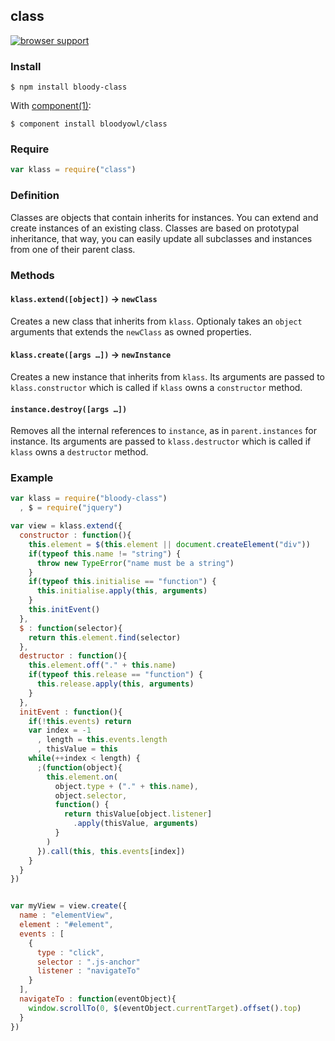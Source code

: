 ## class

[![browser support](https://ci.testling.com/bloodyowl/class.png)](https://ci.testling.com/bloodyowl/class)

### Install

```
$ npm install bloody-class
```

With [component(1)](http://component.io):

```
$ component install bloodyowl/class
```

### Require

```javascript
var klass = require("class")
```

### Definition

Classes are objects that contain inherits for instances.
You can extend and create instances of an existing class.
Classes are based on prototypal inheritance, that way, you can easily update all subclasses and instances from one of their parent class.

### Methods

#### `klass.extend([object])` -> `newClass`

Creates a new class that inherits from `klass`. Optionaly takes an `object` arguments that extends the `newClass` as owned properties.

#### `klass.create([args …])` -> `newInstance`

Creates a new instance that inherits from `klass`. Its arguments are passed to `klass.constructor` which is called if `klass` owns a `constructor` method.

#### `instance.destroy([args …])`

Removes all the internal references to `instance`, as in `parent.instances` for instance. Its arguments are passed to `klass.destructor` which is called if `klass` owns a `destructor` method.

### Example

```javascript
var klass = require("bloody-class")
  , $ = require("jquery")

var view = klass.extend({
  constructor : function(){
    this.element = $(this.element || document.createElement("div"))
    if(typeof this.name != "string") {
      throw new TypeError("name must be a string")
    }
    if(typeof this.initialise == "function") {
      this.initialise.apply(this, arguments)
    }
    this.initEvent()
  },
  $ : function(selector){
    return this.element.find(selector)
  },
  destructor : function(){
    this.element.off("." + this.name)
    if(typeof this.release == "function") {
      this.release.apply(this, arguments)
    }
  },
  initEvent : function(){
    if(!this.events) return
    var index = -1
      , length = this.events.length
      , thisValue = this
    while(++index < length) {
      ;(function(object){
        this.element.on(
          object.type + ("." + this.name),
          object.selector,
          function() {
            return thisValue[object.listener]
              .apply(thisValue, arguments)
          }
        )
      }).call(this, this.events[index])
    }
  }
})


var myView = view.create({
  name : "elementView",
  element : "#element",
  events : [
    {
      type : "click",
      selector : ".js-anchor"
      listener : "navigateTo"
    }
  ],
  navigateTo : function(eventObject){
    window.scrollTo(0, $(eventObject.currentTarget).offset().top)
  }
})
```
